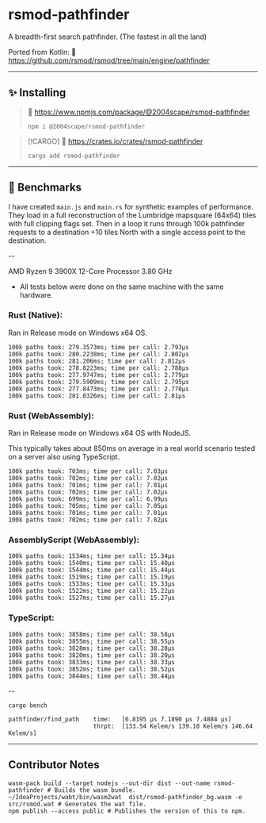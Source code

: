 # rsmod-pathfinder

A breadth-first search pathfinder.
(The fastest in all the land)

Ported from Kotlin: 🔗 https://github.com/rsmod/rsmod/tree/main/engine/pathfinder

----

## ✨ Installing

> 🔗 https://www.npmjs.com/package/@2004scape/rsmod-pathfinder
>
> `npm i @2004scape/rsmod-pathfinder`

> [!CARGO]
> 🔗 https://crates.io/crates/rsmod-pathfinder
>
> `cargo add rsmod-pathfinder`

----

## 💪 Benchmarks

I have created `main.js` and `main.rs` for synthetic examples of performance.
They load in a full reconstruction of the Lumbridge mapsquare (64x64) tiles
with full clipping flags set. Then in a loop it runs through 100k pathfinder
requests to a destination +10 tiles North with a single access point to the destination.

--

AMD Ryzen 9 3900X 12-Core Processor 3.80 GHz

- All tests below were done on the same machine with the same hardware.

### Rust (Native):

Ran in Release mode on Windows x64 OS.

```
100k paths took: 279.3573ms; time per call: 2.793µs
100k paths took: 280.2238ms; time per call: 2.802µs
100k paths took: 281.206ms; time per call: 2.812µs
100k paths took: 278.8223ms; time per call: 2.788µs
100k paths took: 277.9747ms; time per call: 2.779µs
100k paths took: 279.5909ms; time per call: 2.795µs
100k paths took: 277.8473ms; time per call: 2.778µs
100k paths took: 281.0326ms; time per call: 2.81µs
```

### Rust (WebAssembly):

Ran in Release mode on Windows x64 OS with NodeJS.

This typically takes about 850ms on average in a real world scenario tested
on a server also using TypeScript.

```
100k paths took: 703ms; time per call: 7.03µs
100k paths took: 702ms; time per call: 7.02µs
100k paths took: 701ms; time per call: 7.01µs
100k paths took: 702ms; time per call: 7.02µs
100k paths took: 699ms; time per call: 6.99µs
100k paths took: 705ms; time per call: 7.05µs
100k paths took: 701ms; time per call: 7.01µs
100k paths took: 702ms; time per call: 7.02µs
```

### AssemblyScript (WebAssembly):

```
100k paths took: 1534ms; time per call: 15.34µs
100k paths took: 1540ms; time per call: 15.40µs
100k paths took: 1544ms; time per call: 15.44µs
100k paths took: 1519ms; time per call: 15.19µs
100k paths took: 1533ms; time per call: 15.33µs
100k paths took: 1522ms; time per call: 15.22µs
100k paths took: 1527ms; time per call: 15.27µs
```

### TypeScript:

```
100k paths took: 3858ms; time per call: 38.58µs
100k paths took: 3855ms; time per call: 38.55µs
100k paths took: 3828ms; time per call: 38.28µs
100k paths took: 3820ms; time per call: 38.20µs
100k paths took: 3833ms; time per call: 38.33µs
100k paths took: 3852ms; time per call: 38.52µs
100k paths took: 3844ms; time per call: 38.44µs
```

--

`cargo bench`

```
pathfinder/find_path    time:   [6.8195 µs 7.1890 µs 7.4884 µs]
                        thrpt:  [133.54 Kelem/s 139.10 Kelem/s 146.64 Kelem/s]

```

----

## Contributor Notes

```shell
wasm-pack build --target nodejs --out-dir dist --out-name rsmod-pathfinder # Builds the wasm bundle.
~/IdeaProjects/wabt/bin/wasm2wat  dist/rsmod-pathfinder_bg.wasm -o src/rsmod.wat # Generates the wat file.
npm publish --access public # Publishes the version of this to npm.
```